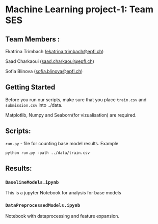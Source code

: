 # Machine Learning project-1: Team SES
## Team Members :
Ekatrina Trimbach (ekatrina.trimbach@epfl.ch)

Saad Charkaoui (saad.charkaoui@epfl.ch)

Sofia Blinova (sofia.blinova@epfl.ch)

## Getting Started
Before you run our scripts, make sure that you place ```train.csv``` and ```submission.csv``` into ../data. 

Matplotlib, Numpy and Seaborn(for vizualisation) are required.

## Scripts:

```run.py```  - file for counting base model results.
Example
```
python run.py -path ../data/train.csv
```

## Results:
### ```BaselineModels.ipynb``` 

This is a jupyter Notebook for analysis for base models

### ```DataPreprocessedModels.ipynb```  

Notebook with dataprocessing and feature expansion.


